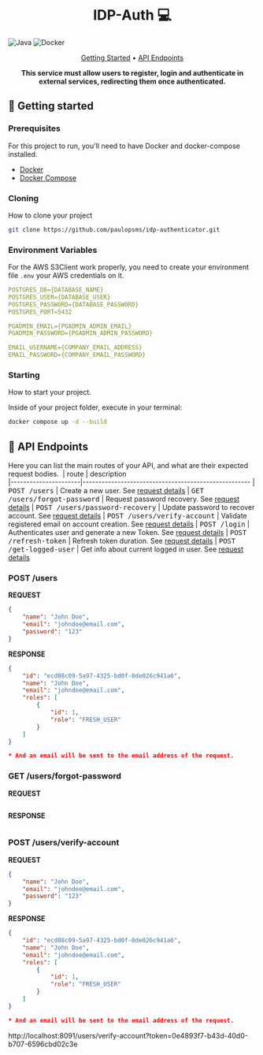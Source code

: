 <h1 align="center" style="font-weight: bold;">IDP-Auth 💻</h1>

![Java](https://img.shields.io/badge/java-%23ED8B00.svg?style=for-the-badge&logo=openjdk&logoColor=white)
![Docker](https://img.shields.io/badge/docker-%230db7ed.svg?style=for-the-badge&logo=docker&logoColor=white)


<p align="center">
 <a href="#started">Getting Started</a> • 
  <a href="#routes">API Endpoints</a> 
</p>

<p align="center">
  <b>This service must allow users to register, login and authenticate in external services, redirecting them once authenticated.</b>
</p>

<h2 id="started">🚀 Getting started</h2>

<h3>Prerequisites</h3>

For this project to run, you'll need to have Docker and docker-compose installed.

- [Docker](https://docs.docker.com/engine/install)
- [Docker Compose](https://docs.docker.com/compose/install)

<h3>Cloning</h3>

How to clone your project

```bash
git clone https://github.com/paulopsms/idp-authenticator.git
```

<h3> Environment Variables</h2>

For the AWS S3Client work properly, you need to create your environment file `.env` your AWS credentials on it.

```yaml
POSTGRES_DB={DATABASE_NAME}
POSTGRES_USER={DATABASE_USER}
POSTGRES_PASSWORD={DATABASE_PASSWORD}
POSTGRES_PORT=5432

PGADMIN_EMAIL={PGADMIN_ADMIN_EMAIL}
PGADMIN_PASSWORD={PGADMIN_ADMIN_PASSWORD}

EMAIL_USERNAME={COMPANY_EMAIL_ADDRESS}
EMAIL_PASSWORD={COMPANY_EMAIL_PASSWORD}
```

<h3>Starting</h3>

How to start your project.

Inside of your project folder, execute in your terminal:

```bash
docker compose up -d --build
``````

<h2 id="routes">📍 API Endpoints</h2>

Here you can list the main routes of your API, and what are their expected request bodies.
​
| route               | description                                          
|----------------------|-----------------------------------------------------
| <kbd>POST /users</kbd>     | Create a new user. See [request details](#post-create-user)
| <kbd>GET /users/forgot-password</kbd>     | Request password recovery. See [request details](#get-forgot-password)
| <kbd>POST /users/password-recovery</kbd>     | Update password to recover account. See [request details](#post-qrcode-detail)
| <kbd>POST /users/verify-account</kbd>     | Validate registered email on account creation. See [request details](#post-qrcode-detail)
| <kbd>POST /login</kbd>     | Authenticates user and generate a new Token. See [request details](#post-qrcode-detail)
| <kbd>POST /refresh-token</kbd>     | Refresh token duration. See [request details](#post-qrcode-detail)
| <kbd>POST /get-logged-user</kbd>     | Get info about current logged in user. See [request details](#post-qrcode-detail)

<h3 id="post-create-user">POST /users</h3>

**REQUEST**
```json
{
    "name": "John Doe",
    "email": "johndoe@email.com",
    "password": "123"
}
```

**RESPONSE**
```json
{
    "id": "ecd08c09-5a97-4325-bd0f-0de026c941a6",
    "name": "John Doe",
    "email": "johndoe@email.com",
    "roles": [
        {
            "id": 1,
            "role": "FRESH_USER"
        }
    ]
}

* And an email will be sent to the email address of the request.
```

<h3 id="get-forgot-password">GET /users/forgot-password</h3>

**REQUEST**
```json

```

**RESPONSE**
```json


```

<h3 id="get-forgot-password">POST /users/verify-account</h3>

**REQUEST**
```json
{
    "name": "John Doe",
    "email": "johndoe@email.com",
    "password": "123"
}
```

**RESPONSE**
```json
{
    "id": "ecd08c09-5a97-4325-bd0f-0de026c941a6",
    "name": "John Doe",
    "email": "johndoe@email.com",
    "roles": [
        {
            "id": 1,
            "role": "FRESH_USER"
        }
    ]
}

* And an email will be sent to the email address of the request.
```

http://localhost:8091/users/verify-account?token=0e4893f7-b43d-40d0-b707-6596cbd02c3e

